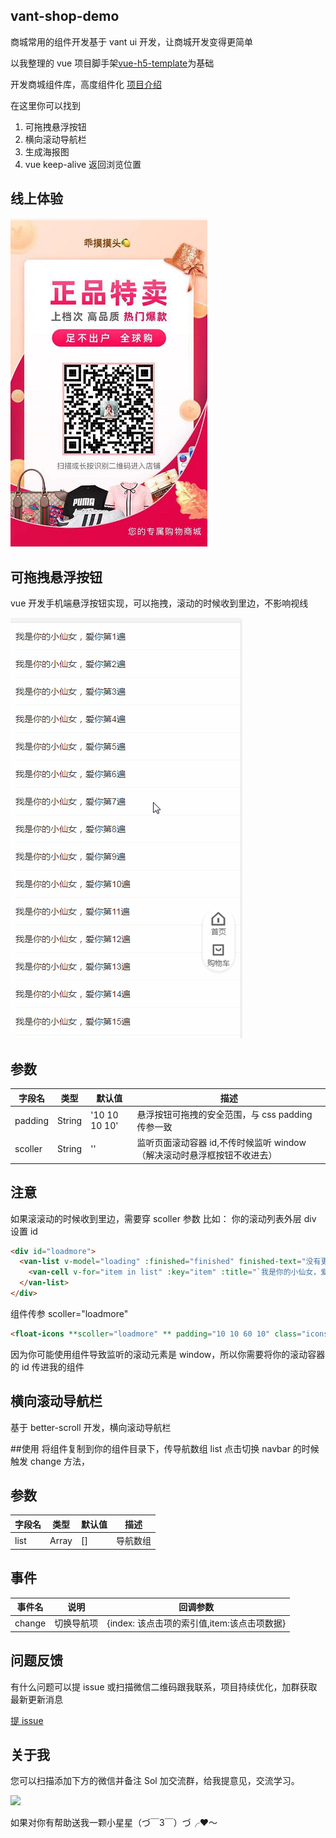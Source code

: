 ## vant-shop-demo

商城常用的组件开发基于 vant ui 开发，让商城开发变得更简单

以我整理的 vue 项目脚手架[vue-h5-template](https://github.com/sunnie1992/vue-h5-template)为基础

开发商城组件库，高度组件化
[项目介绍](https://segmentfault.com/a/1190000020113557)

在这里你可以找到

1.  可拖拽悬浮按钮
2.  横向滚动导航栏
3.  生成海报图
4.  vue keep-alive 返回浏览位置

## 线上体验

![iterm](static/demo.png)

## 可拖拽悬浮按钮

vue 开发手机端悬浮按钮实现，可以拖拽，滚动的时候收到里边，不影响视线

![iterm](static/2.gif)

## 参数

| 字段名  | 类型   | 默认值        | 描述                                                                     |
| ------- | ------ | ------------- | ------------------------------------------------------------------------ |
| padding | String | '10 10 10 10' | 悬浮按钮可拖拽的安全范围，与 css padding 传参一致                        |
| scoller | String | ''            | 监听页面滚动容器 id,不传时候监听 window （解决滚动时悬浮框按钮不收进去） |

## 注意

如果滚滚动的时候收到里边，需要穿 scoller 参数
比如：
你的滚动列表外层 div 设置 id

```html
<div id="loadmore">
  <van-list v-model="loading" :finished="finished" finished-text="没有更多了" @load="onLoad">
    <van-cell v-for="item in list" :key="item" :title="`我是你的小仙女，爱你第${item}遍`" />
  </van-list>
</div>
```

组件传参 scoller="loadmore"

```html
<float-icons **scoller="loadmore" ** padding="10 10 60 10" class="icons-warp"></float-icons>
```

因为你可能使用组件导致监听的滚动元素是 window，所以你需要将你的滚动容器的 id 传进我的组件

## 横向滚动导航栏

基于 better-scroll 开发，横向滚动导航栏

##使用
将组件复制到你的组件目录下，传导航数组 list
点击切换 navbar 的时候触发 change 方法，

## 参数

| 字段名 | 类型  | 默认值 | 描述     |
| ------ | ----- | ------ | -------- |
| list   | Array | []     | 导航数组 |

## 事件

| 事件名 | 说明       | 回调参数                                    |
| ------ | ---------- | ------------------------------------------- |
| change | 切换导航项 | {index: 该点击项的索引值,item:该点击项数据} |

## 问题反馈

有什么问题可以提 issue 或扫描微信二维码跟我联系，项目持续优化，加群获取最新更新消息

[提 issue](https://github.com/sunnie1992/vant-shop-demo/issues/new)

## 关于我

您可以扫描添加下方的微信并备注 Sol 加交流群，给我提意见，交流学习。

<p>
  <img src="https://tweapp.top1buyer.com/mine.jpg" width="256" style="display:inline;">
</p>
 
如果对你有帮助送我一颗小星星（づ￣3￣）づ╭❤～
